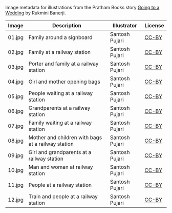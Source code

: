 Image metadata for illustrations from the Pratham Books story [Going to a Wedding](https://storyweaver.org.in/stories/141-going-to-a-wedding) by Rukmini Banerji.

Image | Description | Illustrator | License
----- | ----------- | ----------- | -------
01.jpg | Family around a signboard | Santosh Pujari | [CC-BY](https://creativecommons.org/licenses/by/4.0/)
02.jpg | Family at a railway station | Santosh Pujari | [CC-BY](https://creativecommons.org/licenses/by/4.0/)
03.jpg | Porter and family at a railway station | Santosh Pujari | [CC-BY](https://creativecommons.org/licenses/by/4.0/)
04.jpg | Girl and mother opening bags | Santosh Pujari | [CC-BY](https://creativecommons.org/licenses/by/4.0/)
05.jpg | People waiting at a railway station | Santosh Pujari | [CC-BY](https://creativecommons.org/licenses/by/4.0/)
06.jpg | Grandparents at a railway station | Santosh Pujari | [CC-BY](https://creativecommons.org/licenses/by/4.0/)
07.jpg | Family waiting at a railway station | Santosh Pujari | [CC-BY](https://creativecommons.org/licenses/by/4.0/)
08.jpg | Mother and children with bags at a railway station | Santosh Pujari | [CC-BY](https://creativecommons.org/licenses/by/4.0/)
09.jpg | Girl and grandparents at a railway station | Santosh Pujari | [CC-BY](https://creativecommons.org/licenses/by/4.0/)
10.jpg | Man and woman at railway station | Santosh Pujari | [CC-BY](https://creativecommons.org/licenses/by/4.0/)
11.jpg | People at a railway station | Santosh Pujari | [CC-BY](https://creativecommons.org/licenses/by/4.0/)
12.jpg | Train and people at a railway station | Santosh Pujari | [CC-BY](https://creativecommons.org/licenses/by/4.0/)